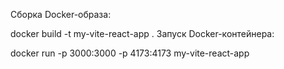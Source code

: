 Сборка Docker-образа:

docker build -t my-vite-react-app .
Запуск Docker-контейнера:

docker run -p 3000:3000 -p 4173:4173 my-vite-react-app